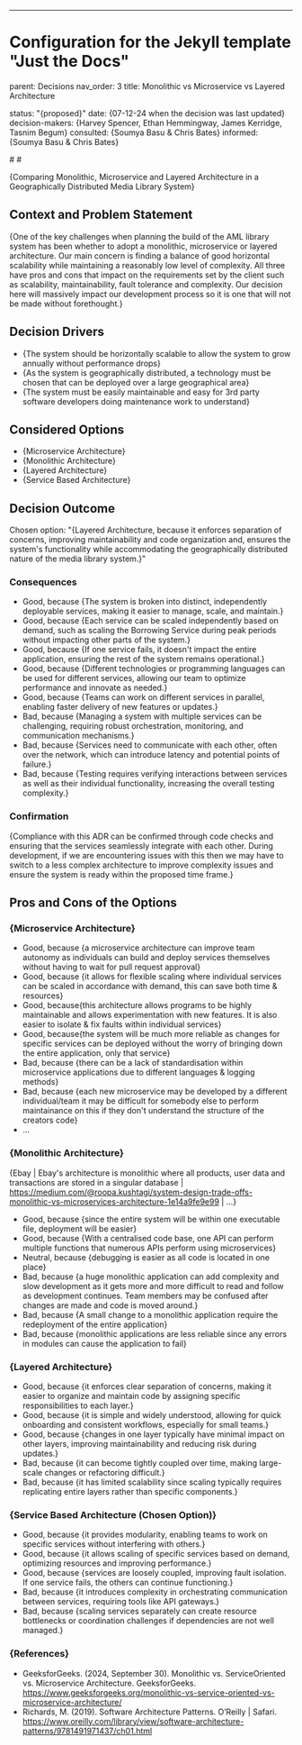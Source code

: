 ---
# Configuration for the Jekyll template "Just the Docs"
parent: Decisions
nav_order: 3
title: Monolithic vs Microservice vs Layered Architecture

status: "{proposed}"
date: {07-12-24 when the decision was last updated}
decision-makers: {Harvey Spencer, Ethan Hemmingway, James Kerridge, Tasnim Begum}
consulted: {Soumya Basu & Chris Bates}
informed: {Soumya Basu & Chris Bates}



#<!-- we need to disable MD025, because we use the different heading "ADR Template" in the homepage (see above) than it is foreseen in the template -->
#<!-- markdownlint-disable-next-line MD025 -->


{Comparing Monolithic, Microservice and Layered Architecture in a Geographically Distributed Media Library System}

## Context and Problem Statement

{One of the key challenges when planning the build of the AML library system has been whether to adopt a monolithic, microservice or layered architecture. Our main concern is finding a balance of good horizontal scalability while maintaining a reasonably low level of complexity. All three have pros and cons that impact on the requirements set by the client such as scalability, maintainability, fault tolerance and complexity. Our decision here will massively impact our development process so it is one that will not be made without forethought.}

<!-- This is an optional element. Feel free to remove. -->
## Decision Drivers

* {The system should be horizontally scalable to allow the system to grow annually without performance drops}
* {As the system is geographically distributed, a technology must be chosen that can be deployed over a large geographical area}
* {The system must be easily maintainable and easy for 3rd party software developers doing maintenance work to understand}

## Considered Options

* {Microservice Architecture}
* {Monolithic Architecture}
* {Layered Architecture}
* {Service Based Architecture}


## Decision Outcome

Chosen option: "{Layered Architecture, because it enforces separation of concerns, improving maintainability and code organization and, ensures the system's functionality while accommodating the geographically distributed nature of the media library system.}"


### Consequences

* Good, because {The system is broken into distinct, independently deployable services, making it easier to manage, scale, and maintain.}
* Good, because {Each service can be scaled independently based on demand, such as scaling the Borrowing Service during peak periods without impacting other parts of the system.}
* Good, because {If one service fails, it doesn't impact the entire application, ensuring the rest of the system remains operational.}
* Good, because {Different technologies or programming languages can be used for different services, allowing our team to optimize performance and innovate as needed.}
* Good, because {Teams can work on different services in parallel, enabling faster delivery of new features or updates.}
* Bad, because {Managing a system with multiple services can be challenging, requiring robust orchestration, monitoring, and communication mechanisms.}
* Bad, because {Services need to communicate with each other, often over the network, which can introduce latency and potential points of failure.}
* Bad, because {Testing requires verifying interactions between services as well as their individual functionality, increasing the overall testing complexity.}

<!-- This is an optional element. Feel free to remove. -->
### Confirmation

{Compliance with this ADR can be confirmed through code checks and ensuring that the services seamlessly integrate with each other. During development, if we are encountering issues with this then we may have to switch to a less complex architecture to improve complexity issues and ensure the system is ready within the proposed time frame.}




## Pros and Cons of the Options
### {Microservice Architecture}
* Good, because {a microservice architecture can improve team autonomy as individuals can build and deploy services themselves without having to wait for pull request approval}
* Good, because {it allows for flexible scaling where individual services can be scaled in accordance with demand, this can save both time & resources}
* Good, because{this architecture allows programs to be highly maintainable and allows experimentation with new features. It is also easier to isolate & fix faults within individual services}
* Good, because{the system will be much more reliable as changes for specific services can be deployed without the worry of bringing down the entire application, only that service}
* Bad, because {there can be a lack of standardisation within microservice applications due to different languages & logging methods}
* Bad, because {each new microservice may be developed by a different individual/team it may be difficult for somebody else to perform maintainance on this if they don't understand the structure of the creators code}
* … <!-- numbers of pros and cons can vary -->

### {Monolithic Architecture}
{Ebay | Ebay's architecture is monolithic where all products, user data and transactions are stored in a singular database | https://medium.com/@roopa.kushtagi/system-design-trade-offs-monolithic-vs-microservices-architecture-1e14a9fe9e99 | …}

* Good, because {since the entire system will be within one executable file, deployment will be easier}
* Good, because {With a centralised code base, one API can perform multiple functions that numerous APIs perform using microservices}
* Neutral, because {debugging is easier as all code is located in one place}
* Bad, because {a huge monolithic application can add complexity and slow development as it gets more and more difficult to read and follow as development continues. Team members may be confused after changes are made and code is moved around.}
* Bad, because {A small change to a monolithic application require the redeployment of the entire application}
* Bad, because {monolithic applications are less reliable since any errors in modules can cause the application to fail}

### {Layered Architecture}
* Good, because {it enforces clear separation of concerns, making it easier to organize and maintain code by assigning specific responsibilities to each layer.}
* Good, because {it is simple and widely understood, allowing for quick onboarding and consistent workflows, especially for small teams.}
* Good, because {changes in one layer typically have minimal impact on other layers, improving maintainability and reducing risk during updates.}
* Bad, because {it can become tightly coupled over time, making large-scale changes or refactoring difficult.}
* Bad, because {it has limited scalability since scaling typically requires replicating entire layers rather than specific components.}

### {Service Based Architecture (Chosen Option)}
* Good, because {it provides modularity, enabling teams to work on specific services without interfering with others.}
* Good, because {it allows scaling of specific services based on demand, optimizing resources and improving performance.}
* Good, because {services are loosely coupled, improving fault isolation. If one service fails, the others can continue functioning.}
* Bad, because {it introduces complexity in orchestrating communication between services, requiring tools like API gateways.}
* Bad, because {scaling services separately can create resource bottlenecks or coordination challenges if dependencies are not well managed.}


### {References}
* GeeksforGeeks. (2024, September 30). Monolithic vs. ServiceOriented vs. Microservice Architecture. GeeksforGeeks. https://www.geeksforgeeks.org/monolithic-vs-service-oriented-vs-microservice-architecture/
* Richards, M. (2019). Software Architecture Patterns. O’Reilly | Safari. https://www.oreilly.com/library/view/software-architecture-patterns/9781491971437/ch01.html

‌